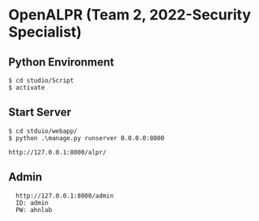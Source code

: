 # OpenALPR (Team 2, 2022-Security Specialist)

## Python Environment
```
$ cd studio/Script
$ activate
```

## Start Server
```
$ cd stduio/webapp/
$ python .\manage.py runserver 0.0.0.0:8000

http://127.0.0.1:8000/alpr/
```

## Admin
```
  http://127.0.0.1:8000/admin
  ID: admin
  PW: ahnlab
```
